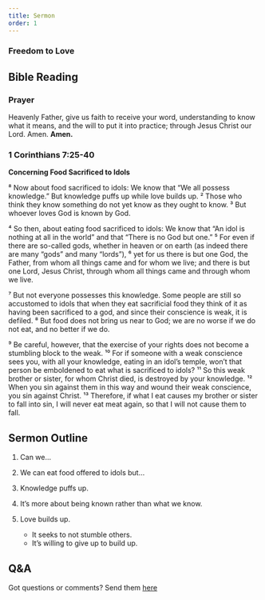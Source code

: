 ```yaml
---
title: Sermon 
order: 1
---
```


### Freedom to Love
## Bible Reading

### Prayer
Heavenly Father, give us faith to receive your word, understanding to know what it means, and the will to put it into practice; through Jesus Christ our Lord. Amen.
**Amen.**


### 1 Corinthians 7:25-40

**Concerning Food Sacrificed to Idols**

⁸ Now about food sacrificed to idols: We know that “We all possess knowledge.” But knowledge puffs up while love builds up. ² Those who think they know something do not yet know as they ought to know. ³ But whoever loves God is known by God. 

⁴ So then, about eating food sacrificed to idols: We know that “An idol is nothing at all in the world” and that “There is no God but one.” ⁵ For even if there are so-called gods, whether in heaven or on earth (as indeed there are many “gods” and many “lords”), ⁶ yet for us there is but one God, the Father, from whom all things came and for whom we live; and there is but one Lord, Jesus Christ, through whom all things came and through whom we live.

⁷ But not everyone possesses this knowledge. Some people are still so accustomed to idols that when they eat sacrificial food they think of it as having been sacrificed to a god, and since their conscience is weak, it is defiled. ⁸ But food does not bring us near to God; we are no worse if we do not eat, and no better if we do.

⁹ Be careful, however, that the exercise of your rights does not become a stumbling block to the weak. ¹⁰ For if someone with a weak conscience sees you, with all your knowledge, eating in an idol’s temple, won’t that person be emboldened to eat what is sacrificed to idols? ¹¹ So this weak brother or sister, for whom Christ died, is destroyed by your knowledge. ¹² When you sin against them in this way and wound their weak conscience, you sin against Christ. ¹³ Therefore, if what I eat causes my brother or sister to fall into sin, I will never eat meat again, so that I will not cause them to fall.

## Sermon Outline
1. Can we…

2. We can eat food offered to idols but…

3. Knowledge puffs up. 

4. It’s more about being known rather than what we know. 

5. Love builds up. 
   - It seeks to not stumble others.
   - It’s willing to give up to build up.   

## Q&A
Got questions or comments? Send them [here](https://tinyurl.com/SGHACQuestionsAnswers)
